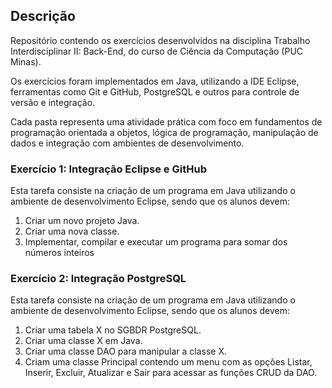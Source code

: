 ## Descrição

Repositório contendo os exercícios desenvolvidos na disciplina Trabalho Interdisciplinar II: Back-End, do curso de Ciência da Computação (PUC Minas).

Os exercícios foram implementados em Java, utilizando a IDE Eclipse, ferramentas como Git e GitHub, PostgreSQL e outros para controle de versão e integração.

Cada pasta representa uma atividade prática com foco em fundamentos de programação orientada a objetos, lógica de programação, manipulação de dados e integração com ambientes de desenvolvimento.

### Exercício 1: Integração Eclipse e GitHub
Esta tarefa consiste na criação de um programa em Java utilizando o ambiente de desenvolvimento Eclipse, sendo que os alunos devem:

1. Criar um novo projeto Java.
2. Criar uma nova classe.
3. Implementar, compilar e executar um programa para somar dos números inteiros

### Exercício 2: Integração PostgreSQL
Esta tarefa consiste na criação de um programa em Java utilizando o ambiente de desenvolvimento Eclipse, sendo que os alunos devem:

1. Criar uma tabela X no SGBDR PostgreSQL.
2. Criar uma classe X em Java.
3. Criar uma classe DAO para manipular a classe X.
4. Criam uma classe Principal contendo um menu com as opções Listar, Inserir, Excluir, Atualizar e Sair para acessar as funções CRUD da DAO.
